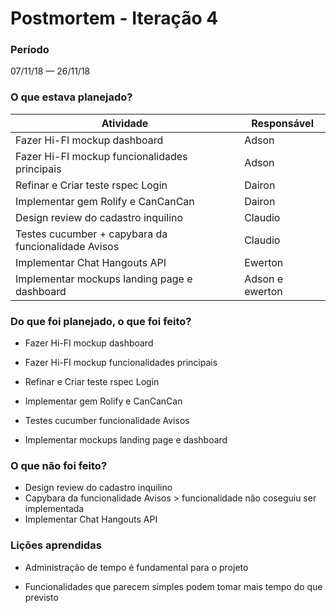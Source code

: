 # Postmortem - Iteração 4

### Período
07/11/18 — 26/11/18

### O que estava planejado?

| Atividade | Responsável |
|-|-|
| Fazer Hi-FI mockup dashboard | Adson |
| Fazer Hi-FI mockup funcionalidades principais | Adson |
| Refinar e Criar teste rspec Login | Dairon |
| Implementar gem Rolify e CanCanCan | Dairon |
| Design review do cadastro inquilino | Claudio |
| Testes cucumber + capybara da funcionalidade Avisos | Claudio |
| Implementar Chat Hangouts API | Ewerton |
| Implementar mockups landing page e dashboard | Adson e ewerton |

### Do que foi planejado, o que foi feito?  

* Fazer Hi-FI mockup dashboard  
 
* Fazer Hi-FI mockup funcionalidades principais  
  
* Refinar e Criar teste rspec Login  

* Implementar gem Rolify e CanCanCan  

* Testes cucumber funcionalidade Avisos  

* Implementar mockups landing page e dashboard  
 
### O que não foi feito?

* Design review do cadastro inquilino  
* Capybara da funcionalidade Avisos > funcionalidade não coseguiu ser implementada  
* Implementar Chat Hangouts API  
 
### Lições aprendidas  

* Administração de tempo é fundamental para o projeto  

* Funcionalidades que parecem simples podem tomar mais tempo do que previsto  

